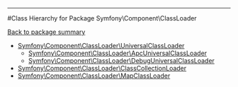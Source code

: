 - - -

#Class Hierarchy for Package Symfony\Component\ClassLoader

<div><a href='https://github.com/JeyDotC/Hirudo-docs/tree/master/symfony/component/classloader'>Back to package summary</a></div>

<ul>
<li><a href="https://github.com/JeyDotC/Hirudo-docs/blob/master/Symfony/Component/ClassLoader/UniversalClassLoader.md">Symfony\Component\ClassLoader\UniversalClassLoader</a><ul>
<li><a href="https://github.com/JeyDotC/Hirudo-docs/blob/master/Symfony/Component/ClassLoader/ApcUniversalClassLoader.md">Symfony\Component\ClassLoader\ApcUniversalClassLoader</a></li>
<li><a href="https://github.com/JeyDotC/Hirudo-docs/blob/master/Symfony/Component/ClassLoader/DebugUniversalClassLoader.md">Symfony\Component\ClassLoader\DebugUniversalClassLoader</a></li>
</ul>
</li>
<li><a href="https://github.com/JeyDotC/Hirudo-docs/blob/master/Symfony/Component/ClassLoader/ClassCollectionLoader.md">Symfony\Component\ClassLoader\ClassCollectionLoader</a></li>
<li><a href="https://github.com/JeyDotC/Hirudo-docs/blob/master/Symfony/Component/ClassLoader/MapClassLoader.md">Symfony\Component\ClassLoader\MapClassLoader</a></li>
</ul>
